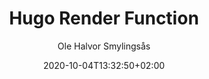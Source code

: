 ---
author: "Ole Halvor Smylingsås"
description: ""
pageresources: []
categories: []
tags: []     
slug: ""
title: "Hugo Render Function"
date: 2020-10-04T13:32:50+02:00
draft: false
comments: false
---